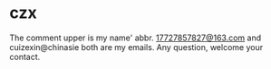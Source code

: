 # czx

The comment upper is my name' abbr.
17727857827@163.com and cuizexin@chinasie both are my emails.
Any question, welcome your contact.
